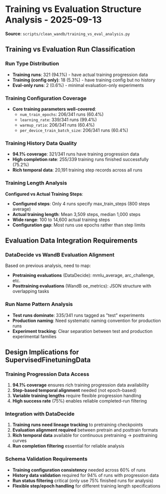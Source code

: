 # Training vs Evaluation Structure Analysis - 2025-09-13

**Source**: `scripts/clean_wandb/training_vs_eval_analysis.py`

## Training vs Evaluation Run Classification

### Run Type Distribution
- **Training runs**: 321 (94.1%) - have actual training progression data
- **Training (config only)**: 18 (5.3%) - have training config but no history
- **Eval-only runs**: 2 (0.6%) - minimal evaluation-only experiments

### Training Configuration Coverage
- **Core training parameters well-covered**:
  - `num_train_epochs`: 206/341 runs (60.4%)
  - `learning_rate`: 339/341 runs (99.4%)
  - `warmup_ratio`: 206/341 runs (60.4%)
  - `per_device_train_batch_size`: 206/341 runs (60.4%)

### Training History Data Quality
- **94.1% coverage**: 321/341 runs have training progression data
- **High completion rate**: 255/339 training runs finished successfully (75.2%)
- **Rich temporal data**: 20,191 training step records across all runs

### Training Length Analysis
**Configured vs Actual Training Steps**:
- **Configured steps**: Only 4 runs specify max_train_steps (800 steps average)
- **Actual training length**: Mean 3,509 steps, median 1,000 steps
- **Wide range**: 100 to 14,600 actual training steps
- **Configuration gap**: Most runs use epochs rather than step limits

## Evaluation Data Integration Requirements

### DataDecide vs WandB Evaluation Alignment
Based on previous analysis, need to map:
- **Pretraining evaluations** (DataDecide): mmlu_average, arc_challenge, etc.
- **Posttraining evaluations** (WandB oe_metrics): JSON structure with overlapping tasks

### Run Name Pattern Analysis
- **Test runs dominate**: 335/341 runs tagged as "test" experiments
- **Production naming**: Need systematic naming convention for production runs
- **Experiment tracking**: Clear separation between test and production experimental families

## Design Implications for SupervisedFinetuningData

### Training Progression Data Access
1. **94.1% coverage** ensures rich training progression data availability
2. **Step-based temporal alignment** needed (not epoch-based)
3. **Variable training lengths** require flexible progression handling
4. **High success rate** (75%) enables reliable completed-run filtering

### Integration with DataDecide
1. **Training runs need lineage tracking** to pretraining checkpoints
2. **Evaluation alignment required** between pretrain and posttrain formats
3. **Rich temporal data** available for continuous pretraining → posttraining curves
4. **Run completion filtering** essential for reliable analysis

### Schema Validation Requirements
- **Training configuration consistency** needed across 60% of runs
- **History data validation** required for 94% of runs with progression data
- **Run status filtering** critical (only use 75% finished runs for analysis)
- **Flexible step/epoch handling** for different training length specifications
